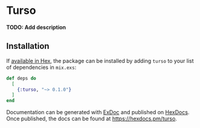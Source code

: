 # Turso

**TODO: Add description**

## Installation

If [available in Hex](https://hex.pm/docs/publish), the package can be installed
by adding `turso` to your list of dependencies in `mix.exs`:

```elixir
def deps do
  [
    {:turso, "~> 0.1.0"}
  ]
end
```

Documentation can be generated with [ExDoc](https://github.com/elixir-lang/ex_doc)
and published on [HexDocs](https://hexdocs.pm). Once published, the docs can
be found at <https://hexdocs.pm/turso>.

